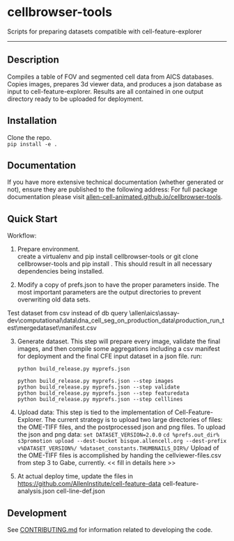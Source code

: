 # cellbrowser-tools

Scripts for preparing datasets compatible with cell-feature-explorer

---

## Description

Compiles a table of FOV and segmented cell data from AICS databases.  
Copies images, prepares 3d viewer data, and produces a json database as input to cell-feature-explorer.
Results are all contained in one output directory ready to be uploaded for deployment.

## Installation

Clone the repo.  
`pip install -e .`

## Documentation

If you have more extensive technical documentation (whether generated or not), ensure they are published to the following address:
For full package documentation please visit
[allen-cell-animated.github.io/cellbrowser-tools](https://allen-cell-animated.github.io/cellbrowser-tools/index.html).

## Quick Start

Workflow:

1. Prepare environment.  
   create a virtualenv and pip install cellbrowser-tools
   or
   git clone cellbrowser-tools and pip install .
   This should result in all necessary dependencies being installed.

2. Modify a copy of prefs.json to have the proper parameters inside. The most important parameters are the output directories to prevent overwriting old data sets.

Test dataset from csv instead of db query
\\allen\aics\assay-dev\computational\data\dna_cell_seg_on_production_data\production_run_test\mergedataset\manifest.csv

3. Generate dataset. This step will prepare every image, validate the final images, and then compile some aggregations including a csv manifest for deployment and the final CFE input dataset in a json file.
   run:

   ```
   python build_release.py myprefs.json
   ```

   ```
   python build_release.py myprefs.json --step images
   python build_release.py myprefs.json --step validate
   python build_release.py myprefs.json --step featuredata
   python build_release.py myprefs.json --step celllines
   ```

4. Upload data: This step is tied to the implementation of Cell-Feature-Explorer. The current strategy is to upload two large directories of files: the OME-TIFF files, and the postprocessed json and png files.
   To upload the json and png data:
   `set DATASET_VERSION=2.0.0`
   `cd %prefs.out_dir%`
   `s3promotion upload --dest-bucket bisque.allencell.org --dest-prefix v%DATASET_VERSION%/ %dataset_constants.THUMBNAILS_DIR%/`
   Upload of the OME-TIFF files is accomplished by handing the cellviewer-files.csv from step 3 to Gabe, currently. << fill in details here >>

5. At actual deploy time, update the files in https://github.com/AllenInstitute/cell-feature-data
   cell-feature-analysis.json
   cell-line-def.json

## Development

See [CONTRIBUTING.md](CONTRIBUTING.md) for information related to developing the code.
